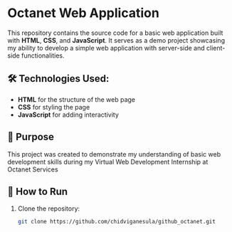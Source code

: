 # Octanet Web Application

This repository contains the source code for a basic web application built with **HTML**, **CSS**, and **JavaScript**. It serves as a demo project showcasing my ability to develop a simple web application with server-side and client-side functionalities.

## 🛠️ Technologies Used:
- **HTML** for the structure of the web page
- **CSS** for styling the page
- **JavaScript** for adding interactivity

## 🎯 Purpose

This project was created to demonstrate my understanding of basic web development skills during my Virtual Web Development Internship at Octanet Services

## 🚀 How to Run

1. Clone the repository:
   ```bash
   git clone https://github.com/chidviganesula/github_octanet.git
